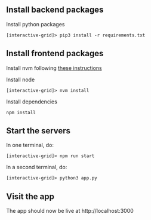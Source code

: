 ## Install backend packages

Install python packages
```
[interactive-grid]> pip3 install -r requirements.txt
```

## Install frontend packages

Install nvm following [these instructions](https://github.com/nvm-sh/nvm#install--update-script)

Install node

```
[interactive-grid]> nvm install

```

Install dependencies
```
npm install
```

## Start the servers

In one terminal, do:
```
[interactive-grid]> npm run start
```

In a second terminal, do:
```
[interactive-grid]> python3 app.py
```

## Visit the app

The app should now be live at http://localhost:3000
